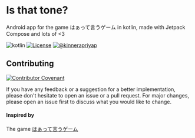 # Is that tone?

Android app for the game はぁって言うゲーム in kotlin, made with Jetpack Compose and lots of <3

![kotlin](https://img.shields.io/badge/language-kotlin-orange)
[![License](https://img.shields.io/badge/License-Apache%202.0-blue.svg)](https://opensource.org/licenses/Apache-2.0)
[![@kinnerapriyap](https://img.shields.io/twitter/url?style=social&url=https%3A%2F%2Ftwitter.com%2Fkinnerapriyap)](https://twitter.com/kinnerapriyap)

## Contributing
[![Contributor Covenant](https://img.shields.io/badge/Contributor%20Covenant-v2.0%20adopted-ff69b4.svg)](code_of_conduct.md)

If you have any feedback or a suggestion for a better implementation, please don't hesitate to open an issue or a pull request.
For major changes, please open an issue first to discuss what you would like to change.

#### Inspired by
The game [はぁって言うゲーム](https://www.gentosha-edu.co.jp/book/b547849.html)
